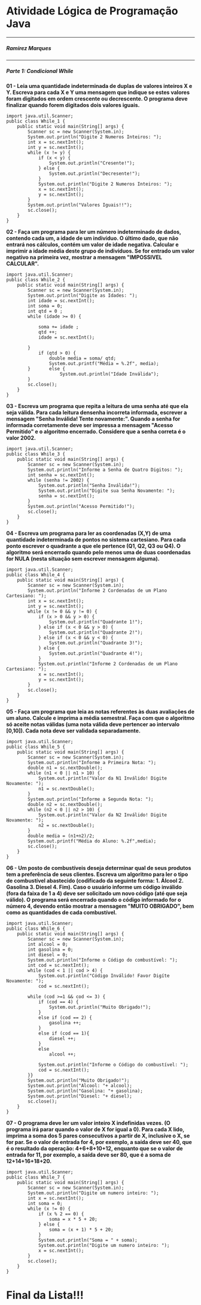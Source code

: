 # Atividade Lógica de Programação Java
---------
##### *Ramirez Marques*
---
##### *Parte 1: Condicional While*



**01 - Leia uma quantidade indeterminada de duplas de valores inteiros X e Y.
Escreva para cada X e Y uma mensagem que indique se estes valores foram
digitados em ordem crescente ou decrescente. O programa deve finalizar quando
forem digitados dois valores iguais.**

```package exercisios;
import java.util.Scanner;
public class While_1 {
	public static void main(String[] args) {
		Scanner sc = new Scanner(System.in);
		System.out.println("Digite 2 Numeros Inteiros: ");
		int x = sc.nextInt();
		int y = sc.nextInt();
		while (x != y) {
			if (x < y) {
				System.out.println("Cresente!");
			} else {
				System.out.println("Decresente!");
			}
			System.out.println("Digite 2 Numeros Inteiros: ");
			x = sc.nextInt();
			y = sc.nextInt();
		}
		System.out.println("Valores Iguais!!");
		sc.close();
	}
}
```
**02 - Faça um programa para ler um número indeterminado de dados, contendo cada
um, a idade de um indivíduo. O último dado, que não entrará nos cálculos, contém
um valor de idade negativa. Calcular e imprimir a idade média deste grupo de
indivíduos. Se for entrado um valor negativo na primeira vez, mostrar a mensagem
"IMPOSSIVEL CALCULAR".**

```package exercisios;
import java.util.Scanner;
public class While_2 {
	public static void main(String[] args) {
		Scanner sc = new Scanner(System.in);
		System.out.println("Digite as Idades: ");
		int idade = sc.nextInt();
		int soma = 0;
		int qtd = 0 ;
		while (idade >= 0) {
			
			soma += idade ;
			qtd ++;
			idade = sc.nextInt();
			
		}
			if (qtd > 0) {
				double media = soma/ qtd;
				System.out.printf("Média = %.2f", media);	
		} 		else {
					System.out.println("Idade Inválida");		
		}	
		sc.close();
	}
}
```
**03 - Escreva um programa que repita a leitura de uma senha até que ela seja válida.
Para cada leitura densenha incorreta informada, escrever a mensagem "Senha
Inválida! Tente novamente:". Quando a senha for informada corretamente deve ser
impressa a mensagem "Acesso Permitido" e o algoritmo encerrado. Considere que
a senha correta é o valor 2002.**
```package exercisios;
import java.util.Scanner;
public class While_3 {
	public static void main(String[] args) {
		Scanner sc = new Scanner(System.in);
		System.out.println("Informe a Senha de Quatro Digitos: ");
		int senha = sc.nextInt();
		while (senha != 2002) {
			System.out.println("Senha Inválida!");
			System.out.println("Digite sua Senha Novamente: ");
			senha = sc.nextInt();
		}
		System.out.println("Acesso Permitido!");	
		sc.close();
	}
}
```
**04 - Escreva um programa para ler as coordenadas (X,Y) de uma quantidade
indeterminada de pontos no sistema cartesiano. Para cada ponto escrever o
quadrante a que ele pertence (Q1, Q2, Q3 ou Q4). O algoritmo será encerrado
quando pelo menos uma de duas coordenadas for NULA (nesta situação sem
escrever mensagem alguma).**
```package exercisios;
import java.util.Scanner;
public class While_4 {
	public static void main(String[] args) {
		Scanner sc = new Scanner(System.in);
		System.out.println("Informe 2 Cordenadas de um Plano Cartesiano: ");
		int x = sc.nextInt();
		int y = sc.nextInt();
		while (x != 0 && y != 0) {
			if (x > 0 && y > 0) {
				System.out.println("Quadrante 1!");
			} else if (x < 0 && y > 0) {
				System.out.println("Quadrante 2!");
			} else if (x < 0 && y < 0) {
				System.out.println("Quadrante 3!");
			} else {
				System.out.println("Quadrante 4!");
			}
			System.out.println("Informe 2 Cordenadas de um Plano Cartesiano: ");
			x = sc.nextInt();
			y = sc.nextInt();
		}
		sc.close();
	}
}
```
**05 - Faça um programa que leia as notas referentes às duas avaliações de um
aluno. Calcule e imprima a média semestral. Faça com que o algoritmo só aceite
notas válidas (uma nota válida deve pertencer ao intervalo [0,10]). Cada nota deve
ser validada separadamente.**
```package exercisios;
import java.util.Scanner;
public class While_5 {
	public static void main(String[] args) {
		Scanner sc = new Scanner(System.in);
		System.out.println("Informe a Primeira Nota: ");
		double n1 = sc.nextDouble();
		while (n1 < 0 || n1 > 10) {
			System.out.println("Valor da N1 Inválido! Digite Novamente: ");
			n1 = sc.nextDouble();
		}
		System.out.println("Informe a Segunda Nota: ");
		double n2 = sc.nextDouble();
		while (n2 < 0 || n2 > 10) {
			System.out.println("Valor da N2 Inválido! Digite Novamente: ");
			n2 = sc.nextDouble();
		}
		double media = (n1+n2)/2;
		System.out.printf("Média do Aluno: %.2f",media);
		sc.close();
	}
}
```
**06 - Um posto de combustíveis deseja determinar qual de seus produtos tem a
preferência de seus clientes. Escreva um algoritmo para ler o tipo de combustível
abastecido (codificado da seguinte forma: 1. Álcool 2. Gasolina 3. Diesel 4. Fim).
Caso o usuário informe um código inválido (fora da faixa de 1 a 4) deve ser solicitado
um novo código (até que seja válido). O programa será encerrado quando o código
informado for o número 4, devendo então mostrar a mensagem "MUITO
OBRIGADO", bem como as quantidades de cada combustível.**
```ackage exercisios;
import java.util.Scanner;
public class While_6 {
	public static void main(String[] args) {
		Scanner sc = new Scanner(System.in);
		int alcool = 0;
		int gasolina = 0;
		int diesel = 0;
		System.out.println("Informe o Código do combustível: ");
		int cod = sc.nextInt();
		while (cod < 1 || cod > 4) {
			System.out.println("Código Inválido! Favor Digíte Novamente: ");
			cod = sc.nextInt();
		
		while (cod >=1 && cod <= 3) {
			if (cod == 4) {
				System.out.println("Muito Obrigado!");
			}
			else if (cod == 2) {
				gasolina ++;
			}
			else if (cod == 1){
				diesel ++;
			}
			else
				alcool ++;
		
			System.out.println("Informe o Código do combustível: ");
			cod = sc.nextInt();	
		}}
		System.out.println("Muito Obrigado!");
		System.out.println("Alcool: "+ alcool);
		System.out.println("Gasolina: "+ gasolina);
		System.out.println("Diesel: "+ diesel);
		sc.close();
	}
}
```
**07 - O programa deve ler um valor inteiro X indefinidas vezes. (O programa irá parar
quando o valor de X for igual a 0). Para cada X lido, imprima a soma dos 5 pares
consecutivos a partir de X, inclusive o X, se for par. Se o valor de entrada for 4, por
exemplo, a saída deve ser 40, que é o resultado da operação: 4+6+8+10+12,
enquanto que se o valor de entrada for 11, por exemplo, a saída deve ser 80, que é
a soma de 12+14+16+18+20.**
```package exercisios;
import java.util.Scanner;
public class While_7 {
	public static void main(String[] args) {
		Scanner sc = new Scanner(System.in);
		System.out.println("Digite um numero inteiro: ");
		int x = sc.nextInt();
		int soma = 0;
		while (x != 0) {
			if (x % 2 == 0) {
				soma = x * 5 + 20;
			} else {
				soma = (x + 1) * 5 + 20;
			}
			System.out.println("Soma = " + soma);
			System.out.println("Digite um numero inteiro: ");
			x = sc.nextInt();
		}
		sc.close();
	}
}
```

# Final da Lista!!!


